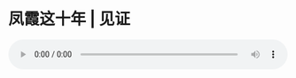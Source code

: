 # 凤霞这十年 | 见证

<audio style="width: 100%;" preload="false" controls controlslist="nodownload"><source src="http://file.simai.life/audio/mp3/2020/200119_003.mp3" type="audio/mpeg">Your browser does not support the audio element.</audio>


